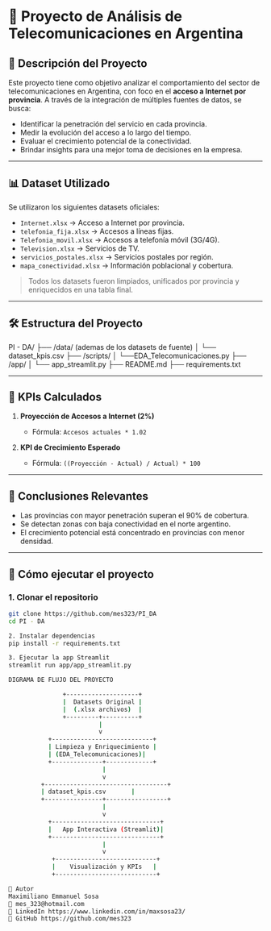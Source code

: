 # 📡 Proyecto de Análisis de Telecomunicaciones en Argentina

## 🧾 Descripción del Proyecto

Este proyecto tiene como objetivo analizar el comportamiento del sector de telecomunicaciones en Argentina, con foco en el **acceso a Internet por provincia**. A través de la integración de múltiples fuentes de datos, se busca:

- Identificar la penetración del servicio en cada provincia.
- Medir la evolución del acceso a lo largo del tiempo.
- Evaluar el crecimiento potencial de la conectividad.
- Brindar insights para una mejor toma de decisiones en la empresa.

---

## 📊 Dataset Utilizado

Se utilizaron los siguientes datasets oficiales:

- `Internet.xlsx` → Acceso a Internet por provincia.
- `telefonia_fija.xlsx` → Accesos a líneas fijas.
- `Telefonia_movil.xlsx` → Accesos a telefonía móvil (3G/4G).
- `Television.xlsx` → Servicios de TV.
- `servicios_postales.xlsx` → Servicios postales por región.
- `mapa_conectividad.xlsx` → Información poblacional y cobertura.

> Todos los datasets fueron limpiados, unificados por provincia y enriquecidos en una tabla final.

---

## 🛠️ Estructura del Proyecto

PI - DA/ 
├── /data/ (ademas de los datasets de fuente)
│ └── dataset_kpis.csv 
├── /scripts/ 
│ └──EDA_Telecomunicaciones.py 
├── /app/ 
│ └── app_streamlit.py 
├── README.md 
├── requirements.txt


---

## 🧮 KPIs Calculados


1. **Proyección de Accesos a Internet (2%)**
   - Fórmula: `Accesos actuales * 1.02`

2. **KPI de Crecimiento Esperado**
   - Fórmula: `((Proyección - Actual) / Actual) * 100`

---

## 🧠 Conclusiones Relevantes

- Las provincias con mayor penetración superan el 90% de cobertura.
- Se detectan zonas con baja conectividad en el norte argentino.
- El crecimiento potencial está concentrado en provincias con menor densidad.

---

## 🚀 Cómo ejecutar el proyecto

### 1. Clonar el repositorio

```bash
git clone https://github.com/mes323/PI_DA
cd PI - DA

2. Instalar dependencias
pip install -r requirements.txt

3. Ejecutar la app Streamlit
streamlit run app/app_streamlit.py

DIGRAMA DE FLUJO DEL PROYECTO

               +--------------------+
               |  Datasets Original |
               |  (.xlsx archivos)  |
               +---------+----------+
                         |
                         v
           +----------------------------+
           | Limpieza y Enriquecimiento |
           | (EDA_Telecomunicaciones)|
           +--------------+-------------+
                          |
                          v
         +----------------------------------+
         | dataset_kpis.csv       |
         +----------------+-----------------+
                          |
                          v
           +------------------------------+
           |   App Interactiva (Streamlit)|
           +------------------------------+
                          |
                          v
            +----------------------------+
            |    Visualización y KPIs   |
            +----------------------------+

🙌 Autor
Maximiliano Emmanuel Sosa
📧 mes_323@hotmail.com
🔗 LinkedIn https://www.linkedin.com/in/maxsosa23/
🔗 GitHub https://github.com/mes323
